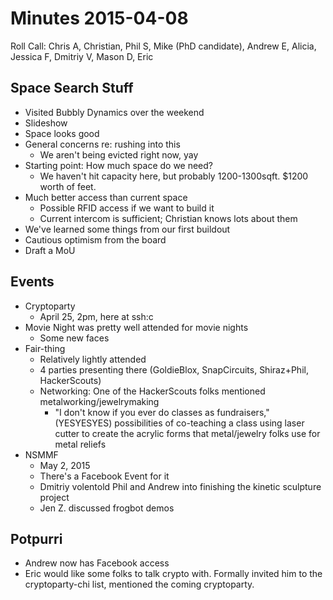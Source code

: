 Minutes 2015-04-08
==================

Roll Call: Chris A, Christian, Phil S, Mike (PhD candidate), Andrew E, Alicia, Jessica F, Dmitriy V, Mason D, Eric

Space Search Stuff
------------------
- Visited Bubbly Dynamics over the weekend
- Slideshow
- Space looks good
- General concerns re: rushing into this
  - We aren't being evicted right now, yay
- Starting point: How much space do we need?
  - We haven't hit capacity here, but probably 1200-1300sqft. $1200 worth of feet.
- Much better access than current space
  - Possible RFID access if we want to build it
  - Current intercom is sufficient; Christian knows lots about them
- We've learned some things from our first buildout
- Cautious optimism from the board
- Draft a MoU

Events
-----
- Cryptoparty
  - April 25, 2pm, here at ssh:c
- Movie Night was pretty well attended for movie nights
  - Some new faces
- Fair-thing
  - Relatively lightly attended
  - 4 parties presenting there (GoldieBlox, SnapCircuits, Shiraz+Phil, HackerScouts)
  - Networking: One of the HackerScouts folks mentioned metalworking/jewelrymaking
    - "I don't know if you ever do classes as fundraisers," (YESYESYES) possibilities of co-teaching a class using laser cutter to create the acrylic forms that metal/jewelry folks use for metal reliefs
- NSMMF
  - May 2, 2015
  - There's a Facebook Event for it
  - Dmitriy volentold Phil and Andrew into finishing the kinetic sculpture project
  - Jen Z. discussed frogbot demos


Potpurri
--------
- Andrew now has Facebook access
- Eric would like some folks to talk crypto with. Formally invited him to the cryptoparty-chi list, mentioned the coming cryptoparty.

